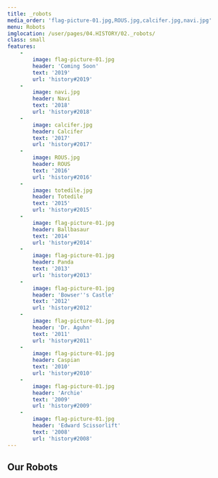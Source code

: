 ```yaml
---
title: _robots
media_order: 'flag-picture-01.jpg,ROUS.jpg,calcifer.jpg,navi.jpg'
menu: Robots
imglocation: /user/pages/04.HISTORY/02._robots/
class: small
features:
    -
        image: flag-picture-01.jpg
        header: 'Coming Soon'
        text: '2019'
        url: 'history#2019'
    -
        image: navi.jpg
        header: Navi
        text: '2018'
        url: 'history#2018'
    -
        image: calcifer.jpg
        header: Calcifer
        text: '2017'
        url: 'history#2017'
    -
        image: ROUS.jpg
        header: ROUS
        text: '2016'
        url: 'history#2016'
    -
        image: totedile.jpg
        header: Totedile
        text: '2015'
        url: 'history#2015'
    -
        image: flag-picture-01.jpg
        header: Ballbasaur
        text: '2014'
        url: 'history#2014'
    -
        image: flag-picture-01.jpg
        header: Panda
        text: '2013'
        url: 'history#2013'
    -
        image: flag-picture-01.jpg
        header: 'Bowser''s Castle'
        text: '2012'
        url: 'history#2012'
    -
        image: flag-picture-01.jpg
        header: 'Dr. Aguhn'
        text: '2011'
        url: 'history#2011'
    -
        image: flag-picture-01.jpg
        header: Caspian
        text: '2010'
        url: 'history#2010'
    -
        image: flag-picture-01.jpg
        header: 'Archie'
        text: '2009'
        url: 'history#2009'
    -
        image: flag-picture-01.jpg
        header: 'Edward Scissorlift'
        text: '2008'
        url: 'history#2008'
---
```


## Our Robots
